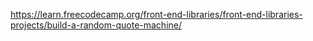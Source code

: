 https://learn.freecodecamp.org/front-end-libraries/front-end-libraries-projects/build-a-random-quote-machine/
